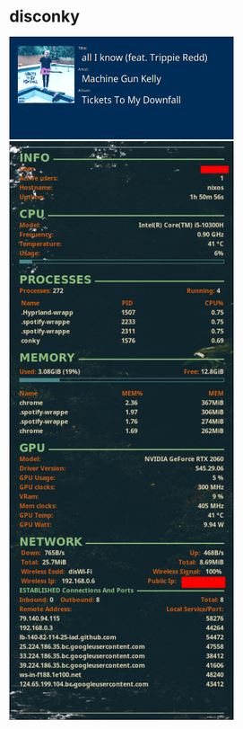 # disconky
<img align="left"> <img width="400" src=".conky/gallery/conky-spotify.png">
<img align="right"> <img width="400" src=".conky/gallery/system-overview.png">
